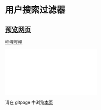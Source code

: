# 用户搜索过滤器

## [预览网页](src/index.html)

[哔哩哔哩](https://www.bilibili.com/video/BV1KV4y1H7Fn?share_source=copy_web)

<iframe src="//player.bilibili.com/player.html?aid=855887295&bvid=BV1KV4y1H7Fn&cid=773392037&page=1" scrolling="no" border="0" frameborder="no" framespacing="0" allowfullscreen="true"> </iframe>

请在 gitpage 中浏览[本页](https://mekefly.github.io/quick-style/user-list)

